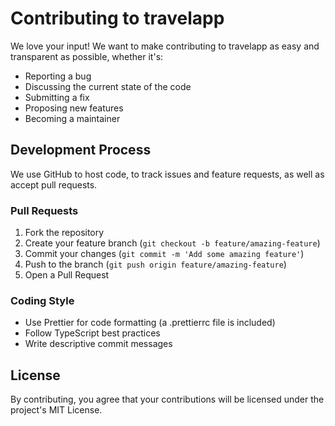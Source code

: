 # Contributing to travelapp

We love your input! We want to make contributing to travelapp as easy and transparent as possible, whether it's:

- Reporting a bug
- Discussing the current state of the code
- Submitting a fix
- Proposing new features
- Becoming a maintainer

## Development Process

We use GitHub to host code, to track issues and feature requests, as well as accept pull requests.

### Pull Requests

1. Fork the repository
2. Create your feature branch (`git checkout -b feature/amazing-feature`)
3. Commit your changes (`git commit -m 'Add some amazing feature'`)
4. Push to the branch (`git push origin feature/amazing-feature`)
5. Open a Pull Request

### Coding Style

- Use Prettier for code formatting (a .prettierrc file is included)
- Follow TypeScript best practices
- Write descriptive commit messages

## License

By contributing, you agree that your contributions will be licensed under the project's MIT License.
